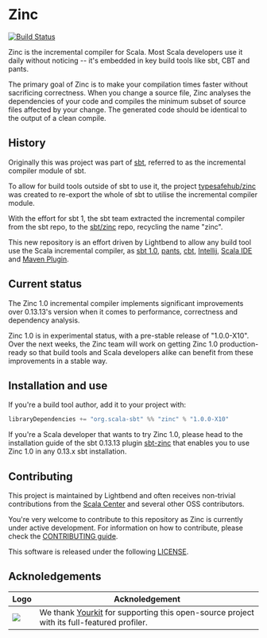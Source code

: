 Zinc
====

[![Build Status](https://platform-ci.scala-lang.org/api/badges/sbt/zinc/status.svg)](https://platform-ci.scala-lang.org/sbt/zinc)

Zinc is the incremental compiler for Scala. Most Scala developers use it daily
without noticing -- it's embedded in key build tools like sbt, CBT and pants.

The primary goal of Zinc is to make your compilation times faster without sacrificing
correctness. When you change a source file, Zinc analyses the dependencies of
your code and compiles the minimum subset of source files affected by your
change. The generated code should be identical to the output of a clean compile.

## History

[sbt]: https://github.com/sbt/sbt
[typesafehub/zinc]: https://github.com/typesafehub/zinc
[sbt/zinc]: https://github.com/sbt/zinc
[pants]: https://github.com/pantsbuild/pants
[CBT]: https://github.com/cvogt/cbt
[Intellij]: https://github.com/Jetbrains/intellij-scala
[Scala IDE]: https://github.com/scala-ide/scala-ide
[Maven Plugin]: https://github.com/random-maven/scalor-maven-plugin


Originally this was project was part of [sbt][], referred to as the incremental compiler module of sbt.

To allow for build tools outside of sbt to use it, the project [typesafehub/zinc][] was created to re-export the
whole of sbt to utilise the incremental compiler module.

With the effort for sbt 1, the sbt team extracted the incremental compiler from the sbt repo, to the
[sbt/zinc][] repo, recycling the name "zinc".

This new repository is an effort driven by Lightbend to allow any build tool
use the Scala incremental compiler, as [sbt 1.0][sbt], [pants][], [cbt][],
[Intellij][], [Scala IDE][] and [Maven Plugin][].

## Current status

The Zinc 1.0 incremental compiler implements significant improvements over
0.13.13's version when it comes to performance, correctness and dependency
analysis.

Zinc 1.0 is in experimental status, with a pre-stable release of "1.0.0-X10". Over
the next weeks, the Zinc team will work on getting Zinc 1.0 production-ready
so that build tools and Scala developers alike can benefit from these improvements
in a stable way.

## Installation and use

If you're a build tool author, add it to your project with:

```scala
libraryDependencies += "org.scala-sbt" %% "zinc" % "1.0.0-X10"
```

[sbt-zinc]: https://github.com/jvican/zinc/blob/sbt-plugin/README.md

If you're a Scala developer that wants to try Zinc 1.0, please head to the
installation guide of the sbt 0.13.13 plugin [sbt-zinc][] that enables you to use Zinc 1.0
in any 0.13.x sbt installation.

## Contributing

This project is maintained by Lightbend and often receives
non-trivial contributions from the [Scala Center](https://scala.epfl.ch) and
several other OSS contributors.

You're very welcome to contribute to this repository as Zinc is currently under
active development. For information on how to contribute, please check the
[CONTRIBUTING guide](CONTRIBUTING.md).

This software is released under the following [LICENSE](LICENSE).

## Acknoledgements

| Logo | Acknoledgement |
| ---- | -------------- |
| ![](https://www.yourkit.com/images/yklogo.png) | We thank [Yourkit](https://www.yourkit.com/) for supporting this open-source project with its full-featured profiler. |
